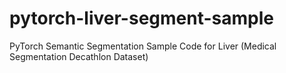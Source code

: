 # pytorch-liver-segment-sample
PyTorch Semantic Segmentation Sample Code for Liver (Medical Segmentation Decathlon Dataset)
